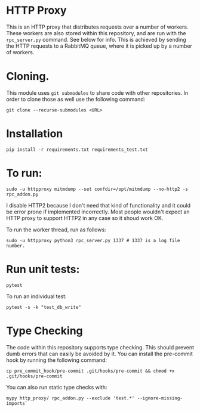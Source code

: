 # HTTP Proxy

This is an HTTP proxy that distributes requests over a number of workers. These
workers are also stored within this repository, and are run with the
`rpc_server.py` command. See below for info. This is achieved by sending the
HTTP requests to a RabbitMQ queue, where it is picked up by a number of
workers.

# Cloning.

This module uses `git submodules` to share code with other repositories. In order to clone those as well use the following command:

```
git clone --recurse-submodules <URL>
```

# Installation

```
pip install -r requirements.txt requirements_test.txt
```

# To run:

```
sudo -u httpproxy mitmdump --set confdir=/opt/mitmdump --no-http2 -s rpc_addon.py
```

I disable HTTP2 because I don't need that kind of functionality and it could be
error prone if implemented incorrectly. Most people wouldn't expect an HTTP
proxy to support HTTP2 in any case so it shoud work OK.

To run the worker thread, run as follows:

```
sudo -u httpproxy python3 rpc_server.py 1337 # 1337 is a log file number.
```


# Run unit tests:

```
pytest
```

To run an individual test:

```
pytest -s -k "test_db_write"
```

# Type Checking

The code within this repository supports type checking. This should prevent
dumb errors that can easily be avoided by it. You can install the pre-commit
hook by running the following command:

```
cp pre_commit_hook/pre-commit .git/hooks/pre-commit && chmod +x .git/hooks/pre-commit
```

You can also run static type checks with: 

```
mypy http_proxy/ rpc_addon.py --exclude 'test.*' --ignore-missing-imports`
```
